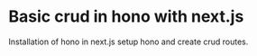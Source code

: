 # Basic crud in hono with next.js

Installation of hono in next.js
setup hono and create crud routes.
